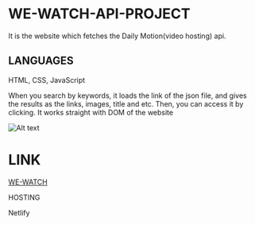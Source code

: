 # WE-WATCH-API-PROJECT

It is the website which fetches the Daily Motion(video hosting) api. 

## LANGUAGES

HTML, CSS, JavaScript

When you search by keywords, it loads the link of the json file, and gives the results as the links, images, title and etc. Then, you can access it by clicking. It works straight with DOM of the website

![Alt text](relative/path/to/img.jpg?raw=true "Title")
# LINK
<a href="https://we-watch.netlify.app/">WE-WATCH</a>

HOSTING 

Netlify 
